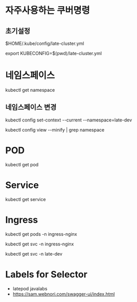 # 자주사용하는 쿠버명령

## 초기설정

$HOME/.kube/config/late-cluster.yml

export KUBECONFIG=$(pwd)/late-cluster.yml

# 네임스페이스

kubectl get namespace

## 네임스페이스 변경

kubectl config set-context --current --namespace=late-dev

kubectl config view --minify | grep namespace

# POD

kubectl get pod


# Service

kubectl get service

# Ingress

kubectl  get pods -n ingress-nginx

kubectl  get svc -n ingress-nginx

kubectl  get svc -n late-dev


# Labels for Selector
- latepod javalabs
- https://sam.webnori.com/swagger-ui/index.html


